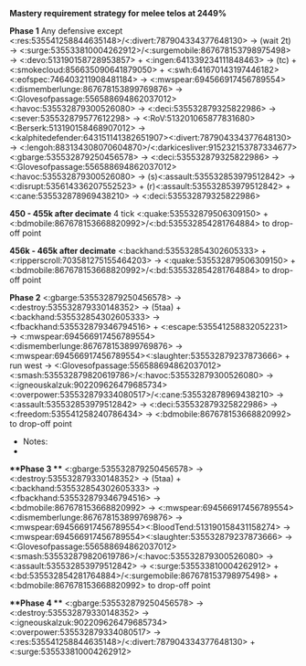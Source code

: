 __**Mastery requirement strategy for melee telos at 2449%**__

__**Phase 1**__
Any defensive except <:res:535541258844635148>/<:divert:787904334377648130> → (wait 2t) → <:surge:535533810004262912>/<:surgemobile:867678153798975498> → <:devo:513190158728953857> + <:ingen:641339234111848463> → (tc) + <:smokecloud:856635090641879050> + <:swh:641670143197446182><:eofspec:746403211908481184> → <:mwspear:694566917456789554><:dismemberlunge:867678153899769876> → <:Glovesofpassage:556588694862037012><:havoc:535532879300526080> → <:deci:535532879325822986> → <:sever:535532879577612298> → <:RoV:513201065877831680><:Berserk:513190158468907012> → <:kalphitedefender:643151141382651907><:divert:787904334377648130> → <:lengoh:883134308070604870>/<:darkicesliver:915232153787334677><:gbarge:535532879250456578> → <:deci:535532879325822986> → <:Glovesofpassage:556588694862037012> <:havoc:535532879300526080> → (s)<:assault:535532853979512842> → <:disrupt:535614336207552523> + (r)<:assault:535532853979512842> + <:cane:535532878969438210> → <:deci:535532879325822986>

__**450 - 455k after decimate**__ 
4 tick <:quake:535532879506309150> + <:bdmobile:867678153668820992>/<:bd:535532854281764884> to drop-off point

__**456k - 465k after decimate**__
<:backhand:535532854302605333> + <:ripperscroll:703581275155464203> → <:quake:535532879506309150> + <:bdmobile:867678153668820992>/<:bd:535532854281764884> to drop-off point

__**Phase 2**__
<:gbarge:535532879250456578> → <:destroy:535532879330148352> → (5taa) + <:backhand:535532854302605333> → <:fbackhand:535532879346794516> + <:escape:535541258832052231> → <:mwspear:694566917456789554><:dismemberlunge:867678153899769876> → <:mwspear:694566917456789554><:slaughter:535532879237873666> + run west → <:Glovesofpassage:556588694862037012><:smash:535532879820619786>/<:havoc:535532879300526080> → <:igneouskalzuk:902209626479685734><:overpower:535532879334080517>/<:cane:535532878969438210> → <:assault:535532853979512842> → <:deci:535532879325822986> → <:freedom:535541258240786434> → <:bdmobile:867678153668820992> to drop-off point

* Notes: 
* 

__**Phase 3 **__
<:gbarge:535532879250456578> → <:destroy:535532879330148352> → (5taa) + <:backhand:535532854302605333> → <:fbackhand:535532879346794516> → <:bdmobile:867678153668820992> → <:mwspear:694566917456789554><:dismemberlunge:867678153899769876> → <:mwspear:694566917456789554><:BloodTend:513190158431158274> → <:mwspear:694566917456789554><:slaughter:535532879237873666> → <:Glovesofpassage:556588694862037012><:smash:535532879820619786>/<:havoc:535532879300526080> → <:assault:535532853979512842> → <:surge:535533810004262912> + <:bd:535532854281764884>/<:surgemobile:867678153798975498> + <:bdmobile:867678153668820992> to drop-off point

__**Phase 4 **__
<:gbarge:535532879250456578> → <:destroy:535532879330148352> → <:igneouskalzuk:902209626479685734><:overpower:535532879334080517> → <:res:535541258844635148>/<:divert:787904334377648130> + <:surge:535533810004262912> 
